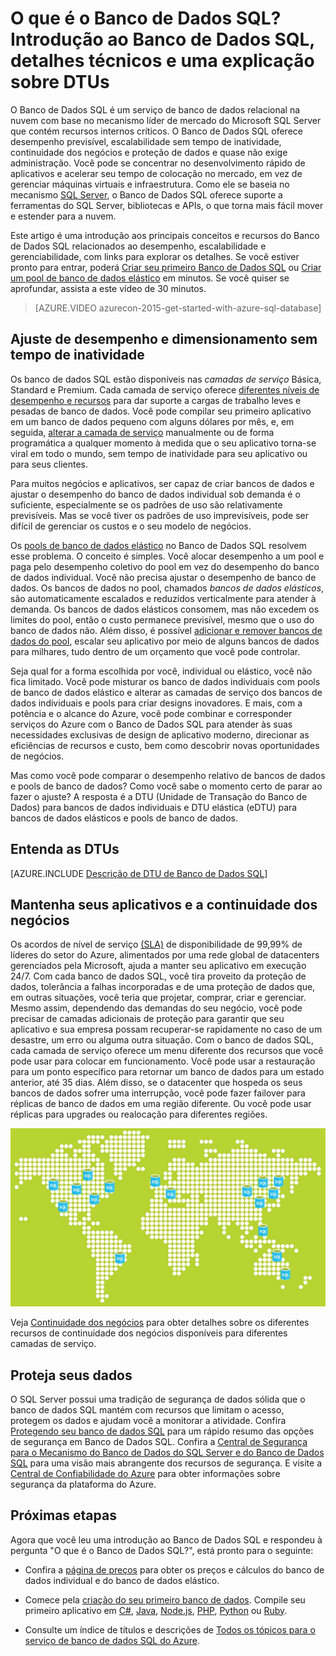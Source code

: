 <properties
	pageTitle="O que é o Banco de Dados SQL? Introdução ao Banco de Dados SQL | Microsoft Azure"
	description="Obtenha uma introdução ao Banco de Dados SQL: detalhes e recursos técnicos do RDBMS (sistema de gerenciamento de banco de dado relacional) da Microsoft na nuvem."
	keywords="introdução ao sql, introdução ao sql, o que é o banco de dados sql, DTU"
	services="sql-database"
	documentationCenter=""
	authors="shontnew"
	manager="jeffreyg"
	editor="cgronlun"/>

<tags
   ms.service="sql-database"
   ms.devlang="na"
   ms.topic="get-started-article"
   ms.tgt_pltfrm="na"
   ms.workload="data-management"
   ms.date="03/08/2016"
   ms.author="shkurhek"/>

# O que é o Banco de Dados SQL? Introdução ao Banco de Dados SQL, detalhes técnicos e uma explicação sobre DTUs

O Banco de Dados SQL é um serviço de banco de dados relacional na nuvem com base no mecanismo líder de mercado do Microsoft SQL Server que contém recursos internos críticos. O Banco de Dados SQL oferece desempenho previsível, escalabilidade sem tempo de inatividade, continuidade dos negócios e proteção de dados e quase não exige administração. Você pode se concentrar no desenvolvimento rápido de aplicativos e acelerar seu tempo de colocação no mercado, em vez de gerenciar máquinas virtuais e infraestrutura. Como ele se baseia no mecanismo [SQL Server](https://msdn.microsoft.com/library/bb545450.aspx), o Banco de Dados SQL oferece suporte a ferramentas do SQL Server, bibliotecas e APIs, o que torna mais fácil mover e estender para a nuvem.

Este artigo é uma introdução aos principais conceitos e recursos do Banco de Dados SQL relacionados ao desempenho, escalabilidade e gerenciabilidade, com links para explorar os detalhes. Se você estiver pronto para entrar, poderá [Criar seu primeiro Banco de Dados SQL](sql-database-get-started.md) ou [Criar um pool de banco de dados elástico](sql-database-elastic-pool-portal.md) em minutos. Se você quiser se aprofundar, assista a este vídeo de 30 minutos.


> [AZURE.VIDEO azurecon-2015-get-started-with-azure-sql-database]


## Ajuste de desempenho e dimensionamento sem tempo de inatividade
Os banco de dados SQL estão disponíveis nas *camadas de serviço* Básica, Standard e Premium. Cada camada de serviço oferece [diferentes níveis de desempenho e recursos](sql-database-service-tiers.md) para dar suporte a cargas de trabalho leves e pesadas de banco de dados. Você pode compilar seu primeiro aplicativo em um banco de dados pequeno com alguns dólares por mês, e, em seguida, [alterar a camada de serviço](sql-database-scale-up.md) manualmente ou de forma programática a qualquer momento à medida que o seu aplicativo torna-se viral em todo o mundo, sem tempo de inatividade para seu aplicativo ou para seus clientes.

Para muitos negócios e aplicativos, ser capaz de criar bancos de dados e ajustar o desempenho do banco de dados individual sob demanda é o suficiente, especialmente se os padrões de uso são relativamente previsíveis. Mas se você tiver os padrões de uso imprevisíveis, pode ser difícil de gerenciar os custos e o seu modelo de negócios.

Os [pools de banco de dados elástico](sql-database-elastic-pool.md) no Banco de Dados SQL resolvem esse problema. O conceito é simples. Você alocar desempenho a um pool e paga pelo desempenho coletivo do pool em vez do desempenho do banco de dados individual. Você não precisa ajustar o desempenho de banco de dados. Os bancos de dados no pool, chamados *bancos de dados elásticos*, são automaticamente escalados e reduzidos verticalmente para atender à demanda. Os bancos de dados elásticos consomem, mas não excedem os limites do pool, então o custo permanece previsível, mesmo que o uso do banco de dados não. Além disso, é possível [adicionar e remover bancos de dados do pool](sql-database-elastic-pool-portal.md), escalar seu aplicativo por meio de alguns bancos de dados para milhares, tudo dentro de um orçamento que você pode controlar.

Seja qual for a forma escolhida por você, individual ou elástico, você não fica limitado. Você pode misturar os banco de dados individuais com pools de banco de dados elástico e alterar as camadas de serviço dos bancos de dados individuais e pools para criar designs inovadores. E mais, com a potência e o alcance do Azure, você pode combinar e corresponder serviços do Azure com o Banco de Dados SQL para atender às suas necessidades exclusivas de design de aplicativo moderno, direcionar as eficiências de recursos e custo, bem como descobrir novas oportunidades de negócios.

Mas como você pode comparar o desempenho relativo de bancos de dados e pools de banco de dados? Como você sabe o momento certo de parar ao fazer o ajuste? A resposta é a DTU (Unidade de Transação do Banco de Dados) para bancos de dados individuais e DTU elástica (eDTU) para bancos de dados elásticos e pools de banco de dados.

## Entenda as DTUs

[AZURE.INCLUDE [Descrição de DTU de Banco de Dados SQL](../../includes/sql-database-understanding-dtus.md)]

## Mantenha seus aplicativos e a continuidade dos negócios

Os acordos de nível de serviço [(SLA)](http://azure.microsoft.com/support/legal/sla/) de disponibilidade de 99,99% de líderes do setor do Azure, alimentados por uma rede global de datacenters gerenciados pela Microsoft, ajuda a manter seu aplicativo em execução 24/7. Com cada banco de dados SQL, você tira proveito da proteção de dados, tolerância a falhas incorporadas e de uma proteção de dados que, em outras situações, você teria que projetar, comprar, criar e gerenciar. Mesmo assim, dependendo das demandas do seu negócio, você pode precisar de camadas adicionais de proteção para garantir que seu aplicativo e sua empresa possam recuperar-se rapidamente no caso de um desastre, um erro ou alguma outra situação. Com o banco de dados SQL, cada camada de serviço oferece um menu diferente dos recursos que você pode usar para colocar em funcionamento. Você pode usar a restauração para um ponto específico para retornar um banco de dados para um estado anterior, até 35 dias. Além disso, se o datacenter que hospeda os seus bancos de dados sofrer uma interrupção, você pode fazer failover para réplicas de banco de dados em uma região diferente. Ou você pode usar réplicas para upgrades ou realocação para diferentes regiões.

![Replicação geográfica do Banco de Dados SQL](./media/sql-database-technical-overview/azure_sqldb_map.png)


Veja [Continuidade dos negócios](sql-database-business-continuity.md) para obter detalhes sobre os diferentes recursos de continuidade dos negócios disponíveis para diferentes camadas de serviço.

## Proteja seus dados
O SQL Server possui uma tradição de segurança de dados sólida que o banco de dados SQL mantém com recursos que limitam o acesso, protegem os dados e ajudam você a monitorar a atividade. Confira [Protegendo seu banco de dados SQL](sql-database-security.md) para um rápido resumo das opções de segurança em Banco de Dados SQL. Confira a [Central de Segurança para o Mecanismo do Banco de Dados do SQL Server e do Banco de Dados SQL](https://msdn.microsoft.com/library/bb510589) para uma visão mais abrangente dos recursos de segurança. E visite a [Central de Confiabilidade do Azure](https://azure.microsoft.com/support/trust-center/security/) para obter informações sobre segurança da plataforma do Azure.

## Próximas etapas
Agora que você leu uma introdução ao Banco de Dados SQL e respondeu à pergunta "O que é o Banco de Dados SQL?", está pronto para o seguinte:

- Confira a [página de preços](https://azure.microsoft.com/pricing/details/sql-database/) para obter os preços e cálculos do banco de dados individual e do banco de dados elástico.

- Comece pela [criação do seu primeiro banco de dados](sql-database-get-started.md). Compile seu primeiro aplicativo em [C#](sql-database-connect-query.md), [Java](sql-database-develop-java-simple-windows.md), [Node.js](sql-database-develop-nodejs-simple-windows.md), [PHP](sql-database-develop-php-retry-windows.md), [Python](sql-database-develop-python-simple-windows.md) ou [Ruby](sql-database-develop-ruby-simple-linux).

- Consulte um índice de títulos e descrições de [Todos os tópicos para o serviço de banco de dados SQL do Azure](sql-database-index-all-articles.md).

<!---HONumber=AcomDC_0323_2016-->